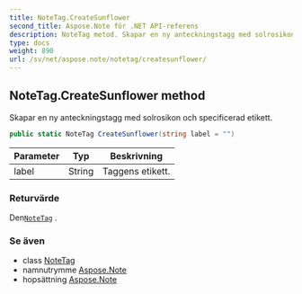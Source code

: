```yaml
---
title: NoteTag.CreateSunflower
second_title: Aspose.Note för .NET API-referens
description: NoteTag metod. Skapar en ny anteckningstagg med solrosikon och specificerad etikett.
type: docs
weight: 890
url: /sv/net/aspose.note/notetag/createsunflower/
---
```

## NoteTag.CreateSunflower method

Skapar en ny anteckningstagg med solrosikon och specificerad etikett.

```csharp
public static NoteTag CreateSunflower(string label = "")
```

| Parameter | Typ | Beskrivning |
| --- | --- | --- |
| label | String | Taggens etikett. |

### Returvärde

Den[`NoteTag`](../) .

### Se även

* class [NoteTag](../)
* namnutrymme [Aspose.Note](../../notetag/)
* hopsättning [Aspose.Note](../../../)


